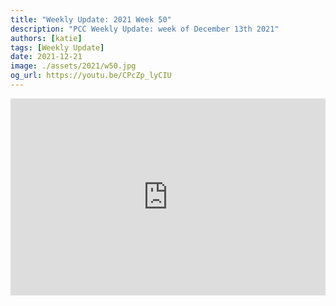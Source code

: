 ```yaml
---
title: "Weekly Update: 2021 Week 50"
description: "PCC Weekly Update: week of December 13th 2021"
authors: [katie]
tags: [Weekly Update]
date: 2021-12-21
image: ./assets/2021/w50.jpg
og_url: https://youtu.be/CPcZp_lyCIU
---
```


<iframe width="100%" height="315" src="https://www.youtube.com/embed/CPcZp_lyCIU" title="YouTube video player" frameborder="0" allow="accelerometer; autoplay; clipboard-write; encrypted-media; gyroscope; picture-in-picture" allowFullScreen></iframe>

<!--truncate-->
